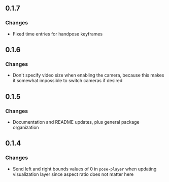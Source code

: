 ## 0.1.7

### Changes

- Fixed time entries for handpose keyframes

## 0.1.6

### Changes

- Don't specify video size when enabling the camera, because this makes it somewhat impossible to switch cameras if desired

## 0.1.5

### Changes

- Documentation and README updates, plus general package organization

## 0.1.4

### Changes

- Send left and right bounds values of 0 in `pose-player` when updating visualization layer since aspect ratio does not matter here